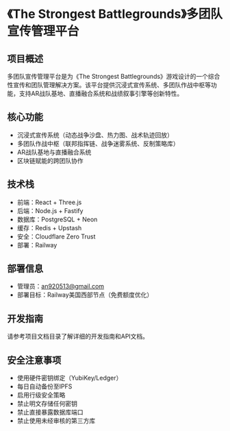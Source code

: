 # 《The Strongest Battlegrounds》多团队宣传管理平台

## 项目概述
多团队宣传管理平台是为《The Strongest Battlegrounds》游戏设计的一个综合性宣传和团队管理解决方案。该平台提供沉浸式宣传系统、多团队作战中枢等功能，支持AR战队基地、直播融合系统和战绩叙事引擎等创新特性。

## 核心功能
- 沉浸式宣传系统（动态战争沙盘、热力图、战术轨迹回放）
- 多团队作战中枢（联邦指挥链、战争迷雾系统、反制策略库）
- AR战队基地与直播融合系统
- 区块链赋能的跨团队协作

## 技术栈
- 前端：React + Three.js
- 后端：Node.js + Fastify
- 数据库：PostgreSQL + Neon
- 缓存：Redis + Upstash
- 安全：Cloudflare Zero Trust
- 部署：Railway

## 部署信息
- 管理员：an920513@gmail.com
- 部署目标：Railway美国西部节点（免费额度优化）

## 开发指南
请参考项目文档目录了解详细的开发指南和API文档。

## 安全注意事项
- 使用硬件密钥绑定（YubiKey/Ledger）
- 每日自动备份至IPFS
- 启用行级安全策略
- 禁止明文存储任何密钥
- 禁止直接暴露数据库端口
- 禁止使用未经审核的第三方库
